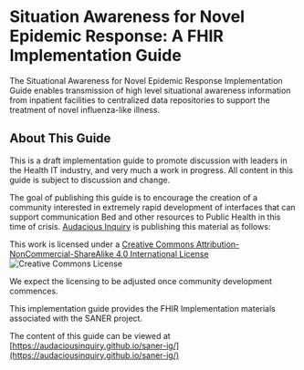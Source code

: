 # Situation Awareness for Novel Epidemic Response: A FHIR Implementation Guide

The Situational Awareness for Novel Epidemic Response Implementation Guide enables transmission
of high level situational awareness information from inpatient facilities to centralized
data repositories to support the treatment of novel influenza-like illness.

## About This Guide
This is a draft implementation guide to promote discussion with leaders in the Health
IT industry, and very much a work in progress.  All content in this guide is subject
to discussion and change.

The goal of publishing this guide is to encourage the creation of a community interested
in extremely rapid development of interfaces that can support communication Bed and other
resources to Public Health in this time of crisis.  [Audacious Inquiry](https://ainq.com) is publishing this
material as follows:

This work is licensed under a [Creative Commons Attribution-NonCommercial-ShareAlike 4.0 International License](http://creativecommons.org/licenses/by-nc-sa/4.0/) ![Creative Commons License](https://i.creativecommons.org/l/by-nc-sa/4.0/80x15.png)

We expect the licensing to be adjusted once community development commences.

This implementation guide provides the FHIR Implementation materials associated with
the SANER project.

The content of this guide can be viewed at [https://audaciousinquiry.github.io/saner-ig/](https://audaciousinquiry.github.io/saner-ig/)

